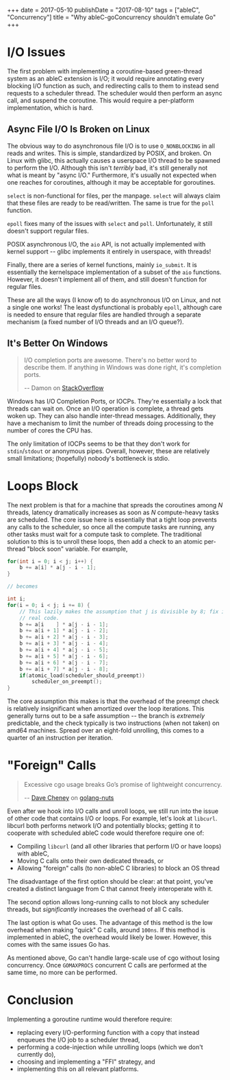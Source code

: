 +++
date = 2017-05-10
publishDate = "2017-08-10"
tags = ["ableC", "Concurrency"]
title = "Why ableC-goConcurrency shouldn't emulate Go"
+++

# I/O Issues

The first problem with implementing a coroutine-based green-thread system as an ableC extension is I/O; it would require annotating every blocking I/O function as such, and redirecting calls to them to instead send requests to a scheduler thread.
The scheduler would then perform an async call, and suspend the coroutine.
This would require a per-platform implementation, which is hard.

## Async File I/O Is Broken on Linux

The obvious way to do asynchronous file I/O is to use `O_NONBLOCKING` in all reads and writes.
This is simple, standardized by POSIX, and broken.
On Linux with glibc, this actually causes a userspace I/O thread to be spawned to perform the I/O.
Although this isn't *terribly* bad, it's still generally not what is meant by "async I/O."
Furthermore, it's usually not expected when one reaches for coroutines, although it may be acceptable for goroutines.

`select` is non-functional for files, per the manpage.
`select` will always claim that these files are ready to be read/written.
The same is true for the `poll` function.

`epoll` fixes many of the issues with `select` and `poll`.
Unfortunately, it still doesn't support regular files.

POSIX asynchronous I/O, the `aio` API, is not actually implemented with kernel support -- glibc implements it entirely in userspace, with threads!

Finally, there are a series of kernel functions, mainly `io_submit`.
It is essentially the kernelspace implementation of a subset of the `aio` functions.
However, it doesn't implement all of them, and still doesn't function for regular files.

These are all the ways (I know of) to do asynchronous I/O on Linux, and not a single one works!
The least dysfunctional is probably `epoll`, although care is needed to ensure that regular files are handled through a separate mechanism (a fixed number of I/O threads and an I/O queue?).

## It's Better On Windows

> I/O completion ports are awesome.
> There's no better word to describe them.
> If anything in Windows was done right, it's completion ports.
>
> -- Damon on [StackOverflow](https://stackoverflow.com/a/5284537/1333945)

Windows has I/O Completion Ports, or IOCPs.
They're essentially a lock that threads can wait on.
Once an I/O operation is complete, a thread gets woken up.
They can also handle inter-thread messages.
Additionally, they have a mechanism to limit the number of threads doing processing to the number of cores the CPU has.

The only limitation of IOCPs seems to be that they don't work for `stdin`/`stdout` or anonymous pipes.
Overall, however, these are relatively small limitations; (hopefully) nobody's bottleneck is stdio.

# Loops Block

The next problem is that for a machine that spreads the coroutines among *N* threads, latency dramatically increases as soon as *N* compute-heavy tasks are scheduled.
The core issue here is essentially that a tight loop prevents any calls to the scheduler, so once all the compute tasks are running, any other tasks must wait for a compute task to complete.
The traditional solution to this is to unroll these loops, then add a check to an atomic per-thread "block soon" variable.
For example,

```c
for(int i = 0; i < j; i++) {
    b += a[i] * a[j - i - 1];
}

// becomes

int i;
for(i = 0; i < j; i += 8) {
    // This lazily makes the assumption that j is divisible by 8; fix it in
	// real code.
    b += a[i    ] * a[j - i - 1];
    b += a[i + 1] * a[j - i - 2];
    b += a[i + 2] * a[j - i - 3];
    b += a[i + 3] * a[j - i - 4];
    b += a[i + 4] * a[j - i - 5];
    b += a[i + 5] * a[j - i - 6];
    b += a[i + 6] * a[j - i - 7];
    b += a[i + 7] * a[j - i - 8];
    if(atomic_load(scheduler_should_preempt))
        scheduler_on_preempt();
}
```

The core assumption this makes is that the overhead of the preempt check is relatively insignificant when amortized over the loop iterations.
This generally turns out to be a safe assumption -- the branch is *extremely* predictable, and the check typically is two instructions (when not taken) on amd64 machines.
Spread over an eight-fold unrolling, this comes to a quarter of an instruction per iteration.

# "Foreign" Calls

> Excessive cgo usage breaks Go’s promise of lightweight concurrency.
>
> -- [Dave Cheney](https://dave.cheney.net) on [golang-nuts](https://groups.google.com/d/msg/golang-nuts/8gszDBRZh_4/Jj3pfIdrutYJ)

Even after we hook into I/O calls and unroll loops, we still run into the issue of other code that contains I/O or loops.
For example, let's look at `libcurl`.
libcurl both performs network I/O and potentially blocks; getting it to cooperate with scheduled ableC code would therefore require one of:

 - Compiling `libcurl` (and all other libraries that perform I/O or have loops) with ableC,
 - Moving C calls onto their own dedicated threads, or
 - Allowing "foreign" calls (to non-ableC C libraries) to block an OS thread

The disadvantage of the first option should be clear: at that point, you've created a distinct language from C that cannot freely interoperate with it.

The second option allows long-running calls to not block any scheduler threads, but *significantly* increases the overhead of all C calls.

The last option is what Go uses.
The advantage of this method is the low overhead when making "quick" C calls, around `100ns`.
If this method is implemented in ableC, the overhead would likely be lower.
However, this comes with the same issues Go has.

As mentioned above, Go can't handle large-scale use of cgo without losing concurrency.
Once `GOMAXPROCS` concurrent C calls are performed at the same time, no more can be performed.

# Conclusion

Implementing a goroutine runtime would therefore require:

 - replacing every I/O-performing function with a copy that instead enqueues the I/O job to a scheduler thread,
 - performing a code-injection while unrolling loops (which we don't currently do),
 - choosing and implementing a "FFI" strategy, and
 - implementing this on all relevant platforms.

